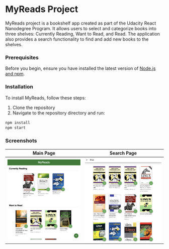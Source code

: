 # MyReads Project

MyReads project is a bookshelf app created as part of the Udacity React Nanodegree Program. It allows users to select and categorize books into three shelves: Currently Reading, Want to Read, and Read. The application also provides a search functionality to find and add new books to the shelves.

### Prerequisites

Before you begin, ensure you have installed the latest version of [Node.js and npm](https://nodejs.org/en/download/).

### Installation

To install MyReads, follow these steps:

1. Clone the repository
2. Navigate to the repository directory and run:

```bash
npm install
npm start
```

### Screenshots

| Main Page | Search Page |
|:---------:|:-----------:|
| ![Main Page](./screenshots/main.png) | ![Search Page](./screenshots/search.png) |